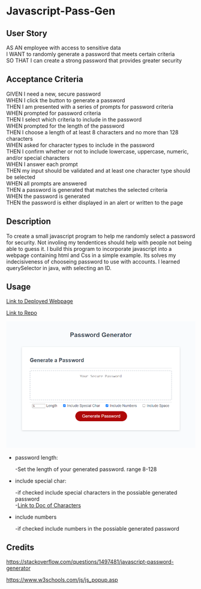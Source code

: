 # Javascript-Pass-Gen

## User Story
AS AN employee with access to sensitive data  
I WANT to randomly generate a password that meets certain criteria  
SO THAT I can create a strong password that provides greater security

## Acceptance Criteria
GIVEN I need a new, secure password  
WHEN I click the button to generate a password  
THEN I am presented with a series of prompts for password criteria  
WHEN prompted for password criteria  
THEN I select which criteria to include in the password  
WHEN prompted for the length of the password  
THEN I choose a length of at least 8 characters and no more than 128 characters  
WHEN asked for character types to include in the password  
THEN I confirm whether or not to include lowercase, uppercase, numeric, and/or special characters  
WHEN I answer each prompt  
THEN my input should be validated and at least one character type should be selected  
WHEN all prompts are answered  
THEN a password is generated that matches the selected criteria  
WHEN the password is generated  
THEN the password is either displayed in an alert or written to the page  

## Description
To create a small javascript program to help me randomly select a password for security. Not involing my tendentices should help with people not being able to guess it. I build this program to incorporate javascript into a webpage containing html and Css in a simple example. Its solves my indecisiveness of chooseing password to use with accounts. I learned querySelector in java, with selecting an ID.

## Usage

[Link to Deployed Webpage](https://kevinrhode.github.io/Java-pass-generator/)

[Link to Repo](https://github.com/KevinRhode/Java-pass-generator)

![image of password generator](./assets/images/java_passgen.png)

* password length:

  -Set the length of your generated password. range 8-128
* include special char:

   
  -if checked include special characters in the possiable generated password  
  -[Link to Doc of Characters](https://owasp.org/www-community/password-special-characters)
* include numbers
      
    -if checked include numbers in the possiable generated password 


## Credits

https://stackoverflow.com/questions/1497481/javascript-password-generator

https://www.w3schools.com/js/js_popup.asp

